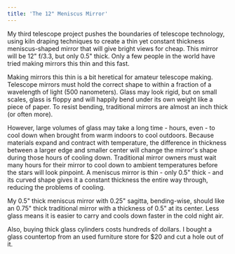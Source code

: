```yaml
---
title: 'The 12" Meniscus Mirror'
---
```


My third telescope project pushes the boundaries of telescope technology, using kiln draping techniques to create a thin yet constant thickness meniscus-shaped mirror that will give bright views for cheap. This mirror will be 12" f/3.3, but only 0.5" thick. Only a few people in the world have tried making mirrors this thin and this fast.

Making mirrors this thin is a bit heretical for amateur telescope making. Telescope mirrors must hold the correct shape to within a fraction of a wavelength of light (500 nanometers). Glass may look rigid, but on small scales, glass is floppy and will happily bend under its own weight like a piece of paper. To resist bending, traditional mirrors are almost an inch thick (or often more).

However, large volumes of glass may take a long time - hours, even - to cool down when brought from warm indoors to cool outdoors. Because materials expand and contract with temperature, the difference in thickness between a larger edge and smaller center will change the mirror's shape during those hours of cooling down. Traditional mirror owners must wait many hours for their mirror to cool down to ambient temperatures before the stars will look pinpoint. A meniscus mirror is thin - only 0.5" thick - and its curved shape gives it a constant thickness the entire way through, reducing the problems of cooling.

My 0.5" thick meniscus mirror with 0.25" sagitta, bending-wise, should like an 0.75" thick traditional mirror with a thickness of 0.5" at its center. Less glass means it is easier to carry and cools down faster in the cold night air.

Also, buying thick glass cylinders costs hundreds of dollars. I bought a glass countertop from an used furniture store for $20 and cut a hole out of it.

